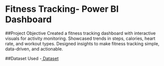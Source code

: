 # Fitness Tracking- Power BI Dashboard

##Project Objective
Created a fitness tracking dashboard with interactive visuals for activity monitoring.  Showcased trends in steps, calories, heart rate, and workout types.  Designed insights to make fitness tracking simple, data-driven, and actionable.

##Dataset Used
-<a href="https://github.com/nikitau18/Fitness-Tracking---Power-BI-Dashboard/blob/main/fitness%20tracking.xlsx"> Dataset</a>












